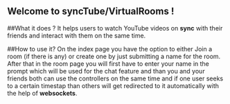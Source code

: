 ## Welcome to syncTube/VirtualRooms !

##What it does ?
It helps users to watch YouTube videos on <b>sync</b> with their friends and interact with them on the same time.

##How to use it?
On the index page you have the option to either Join a room (if there is any) or create one by just submitting a name for the room.
After that in the room page you will first have to enter your name in the prompt which will be used for the chat feature and than you and your friends both can use the controllers on the same time and if one user seeks to a certain timestap than others will get redirected to it automatically with the help of <b>websockets</b>.
